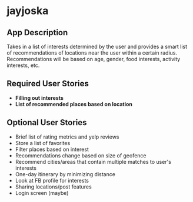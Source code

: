 # jayjoska

## App Description
Takes in a list of interests determined by the user and provides a smart list of recommendations of locations near the user within a certain radius. Recommendations will be based on age, gender, food interests, activity interests, etc.

##  Required User Stories
* **Filling out interests** 
* **List of recommended places based on location**

## Optional User Stories
* Brief list of rating metrics and yelp reviews
* Store a list of favorites
* Filter places based on interest
* Recommendations change based on size of geofence
* Recommend cities/areas that contain multiple matches to user's interests
* One-day itinerary by minimizing distance
* Look at FB profile for interests
* Sharing locations/post features 
* Login screen (maybe)
